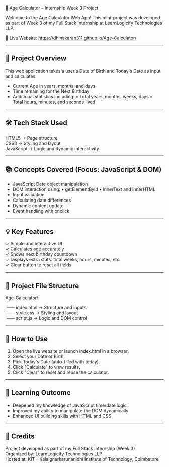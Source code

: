 🧮 Age Calculator – Internship Week 3 Project

Welcome to the Age Calculator Web App! This mini-project was developed as part of Week 3 of my Full Stack Internship at LearnLogicify Technologies LLP.

🔗 Live Website: https://dhinakaran311.github.io/Age-Calculator/

----------------------------------------
📌 Project Overview
----------------------------------------

This web application takes a user's Date of Birth and Today's Date as input and calculates:

- Current Age in years, months, and days
- Time remaining for the Next Birthday
- Additional statistics including:
  • Total years, months, weeks, days
  • Total hours, minutes, and seconds lived

----------------------------------------
🛠️ Tech Stack Used
----------------------------------------

HTML5         → Page structure  
CSS3          → Styling and layout  
JavaScript    → Logic and dynamic interactivity

----------------------------------------
📚 Concepts Covered (Focus: JavaScript & DOM)
----------------------------------------

- JavaScript Date object manipulation
- DOM interaction using:
    • getElementById
    • innerText and innerHTML
- Input validation
- Calculating date differences
- Dynamic content update
- Event handling with onclick

----------------------------------------
💡 Key Features
----------------------------------------

✓ Simple and interactive UI  
✓ Calculates age accurately  
✓ Shows next birthday countdown  
✓ Displays extra stats: total weeks, hours, minutes, etc.  
✓ Clear button to reset all fields

----------------------------------------
📁 Project File Structure
----------------------------------------

Age-Calculator/

├── index.html     → Structure and inputs  
├── style.css      → Styling and layout  
└── script.js      → Logic and DOM control

----------------------------------------
🚀 How to Use
----------------------------------------

1. Open the live website or launch index.html in a browser.
2. Select your Date of Birth.
3. Pick Today's Date (auto-filled with today).
4. Click "Calculate" to view results.
5. Click "Clear" to reset and reuse the calculator.

----------------------------------------
🧠 Learning Outcome
----------------------------------------

- Deepened my knowledge of JavaScript time/date logic
- Improved my ability to manipulate the DOM dynamically
- Enhanced UI building skills with HTML and CSS

----------------------------------------
🙌 Credits
----------------------------------------

Project developed as part of my Full Stack Internship (Week 3)  
Organized by: LearnLogicify Technologies LLP  
Hosted at: KIT – Kalaignarkarunanidhi Institute of Technology, Coimbatore
